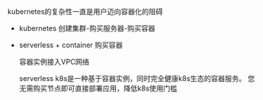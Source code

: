 
kubernetes的复杂性一直是用户迈向容器化的阻碍


- kubernetes
  创建集群-购买服务器-购买容器

- serverless + container
  购买容器
  
  容器实例接入VPC网络

  serverless k8s是一种基于容器实例，同时完全健康k8s生态的容器服务。
  您无需购买节点即可直接部署应用，降低k8s使用门槛

